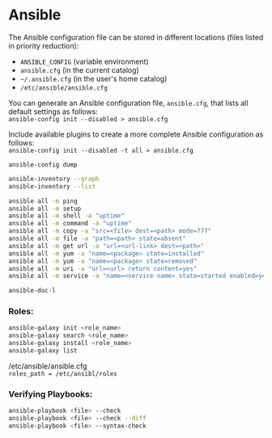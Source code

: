 # Ansible
The Ansible configuration file can be stored in different locations (files listed in
priority reduction):
- `ANSIBLE_CONFIG` (variable environment)
- `ansible.cfg` (in the current catalog)
- `~/.ansible.cfg` (in the user's home catalog)
- `/etc/ansible/ansible.cfg`

You can generate an Ansible configuration file, `ansible.cfg`, that lists all default settings as follows: \
`ansible-config init --disabled > ansible.cfg`

Include available plugins to create a more complete Ansible configuration as follows: \
`ansible-config init --disabled -t all > ansible.cfg`

`ansible-config dump`

```bash
ansible-inventory --graph
ansible-inventory --list
```
```bash
ansible all -m ping
ansible all -m setup
ansible all -m shell -a "uptime"
ansible all -m command -a "uptime"
ansible all -m copy -a "src=<file> dest=<path> mode=777"
ansible all -m file -a "path=<path> state=absent"
ansible all -m get url -a "url=<url-link> dest=<path>"
ansible all -m yum -a "name=<package> state=installed"
ansible all -m yum -a "name=<package> state=removed"
ansible all -m uri -a "url=<url> return content=yes"
ansible all -m service -a "name=<service name> state=started enabled=yes"
```
```bash
ansible-doc-l
```

### Roles:
```bash
ansible-galaxy init <role_name>
ansible-galaxy search <role_name>
ansible-galaxy install <role_name>
ansible-galaxy list
```
/etc/ansible/ansible.cfg \
`roles_path = /etc/ansibl/roles`

### Verifying Playbooks:
```bash
ansible-playbook <file> --check
ansible-playbook <file> --check --diff
ansible-playbook <file> --syntax-check
```
